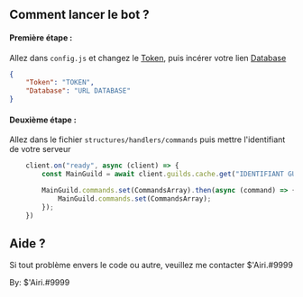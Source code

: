 ## Comment lancer le bot ?

#### Première étape :

Allez dans `config.js` et changez le [Token](https://discord.com/developers), puis incérer votre lien [Database](https://www.mongodb.com/atlas)
```json
{
    "Token": "TOKEN",
    "Database": "URL DATABASE"
}
```

#### Deuxième étape :

Allez dans le fichier `structures/handlers/commands` puis mettre l'identifiant de votre serveur

```js
    client.on("ready", async (client) => {
        const MainGuild = await client.guilds.cache.get("IDENTIFIANT GUILD");

        MainGuild.commands.set(CommandsArray).then(async (command) => {
            MainGuild.commands.set(CommandsArray);
        });
    })
```

## Aide ?

Si tout problème envers le code ou autre, veuillez me contacter $'Airi.#9999

By: $'Airi.#9999
